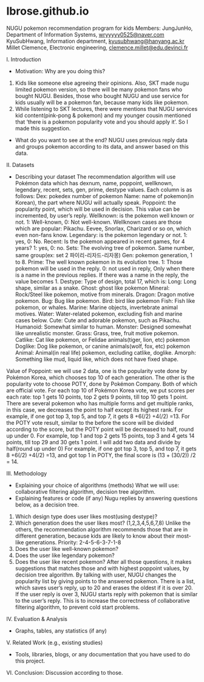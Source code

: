 # Ibrose.github.io
NUGU pokemon recommendation program for kids
Members: 
JungJunHo, Department of Information Systems, wryyyyy0525@naver.com
KyuSubHwang, Information department, kyusubhwang@hanyang.ac.kr
Millet Clemence, Electronic engineering, clemence.millet@edu.devinci.fr

I. Introduction
- Motivation: Why are you doing this?
1. Kids like someone else agreeing their opinions. Also, SKT made nugu limited pokemon version, so there will be many pokemon fans who bought NUGU. Besides, those who bought NUGU and use service for kids usually will be a pokemon fan, because many kids like pokemon.
2. While listening to SKT lectures, there were mentions that NUGU services kid content(pink-pong & pokemon) and my younger cousin mentioned that ‘there is a pokemon popularity vote and you should apply it’. So I made this suggestion.
- What do you want to see at the end?
NUGU uses previous reply data and groups pokemon according to its data, and answer based on this data.

II. Datasets
- Describing your dataset
The recommendation algorithm will use Pokémon data which has dexnum, name, poppoint, wellknown, legendary, recent, sets, gen, prime, destype values. Each column is as follows:
Dex: pokedex number of pokemon
Name: name of pokemon(in Korean), the part where NUGU will actually speak.
Poppoint: the popularity point, which will be used in decision. This value can be incremented, by user’s reply.
Wellknown: is the pokemon well known or not. 1: Well-known, 0: Not well-known. Wellknown cases are those which are popular: Pikachu. Eevee, Snorlax, Charizard or so on, which even non-fans know.
Legendary: is the pokemon legendary or not. 1: yes, 0: No.
Recent: Is the pokemon appeared in recent games, for 4 years? 1: yes, 0: no.
Sets: The evolving tree of pokemon. Same number, same group(ex: set 2 파이리-리자드-리자몽)
Gen: pokemon generation, 1 to 8.
Prime: The well known pokemon in its evolution tree. 1: Those pokemon will be used in the reply. 0: not used in reply, Only when there is a name in the previous replies. If there was a name in the reply, the value becomes 1.
Destype: Type of design, total 17, which is:
Long: Long shape, similar as a snake.
Ghost: ghost like pokemon
Mineral: Rock/Steel like pokemon, motive from minerals.
Dragon: Dragon motive pokemon.
Bug: Bug like pokemon.
Bird: bird like pokemon
Fish: Fish like pokemon, or whales. 
Marine: Marine objects, invertebrate animal motives.
Water: Water-related pokemon, excluding fish and marine cases below.
Cute: Cute and adorable pokemon, such as Pikachu.
Humanoid: Somewhat similar to human.
Monster: Designed somewhat like unrealistic monster.
Grass: Grass, tree, fruit motive pokemon.
Catlike: Cat like pokemon, or Felidae animals(tiger, lion, etc) pokemon
Doglike: Dog like pokemon, or canine animals(wolf, fox, etc) pokemon
Animal: Animal(in real life) pokemon, excluding catlike, doglike.
Amorph: Something like mud, liquid like, which does not have fixed shape.

Value of Poppoint: we will use 2 data, one is the popularity vote done by Pokémon Korea, which chooses top 10 of each generation. The other is the popularity vote to choose POTY, done by Pokémon Company. Both of which are official vote. For each top 10 of Pokémon Korea vote, we put scores per each rate: top 1 gets 10 points, top 2 gets 9 points, till top 10 gets 1 point. There are several pokemon who has multiple forms and get multiple ranks, in this case, we decreases the point to half except its highest rank. For example, if one got top 3, top 5, and top 7, it gets 8 +6(/2) +4(/2) =13. For the POTY vote result, similar to the before the score will be divided according to the score, but the POTY point will be decreased to half, round up under 0. For example, top 1 and top 2 gets 15 points, top 3 and 4 gets 14 points, till top 29 and 30 gets 1 point. I will add two data and divide by half(round up under 0) For example, if one got top 3, top 5, and top 7, it gets 8 +6(/2) +4(/2) =13, and got top 1 in POTY, the final score is (13 + (30/2)) /2 = 14.

III. Methodology
- Explaining your choice of algorithms (methods)
What we will use: collaborative filtering algorithm, decision tree algorithm.
- Explaining features or code (if any)
Nugu replies by answering questions below, as a decision tree.
1) Which design type does user likes most(using destype)?
2) Which generation does the user likes most? (1,2,3,4,5,6,7,8)
 Unlike the others, the recommendation algorithm recommends those that are in different generation, because kids are likely to know about their most-like generations. Priority: 2-4-5-6-3-7-1-8
3) Does the user like well-known pokemon?
4) Does the user like legendary pokemon?
5) Does the user like recent pokemon?
After all those questions, it makes suggestions that matches those and with highest poppoint values, by decision tree algorithm. 
By talking with user, NUGU changes the popularity list by giving points to the answered pokemon.
There is a list, which saves user’s reply, up to 20 and erases the oldest if it is over 20. If the user reply is over 3, NUGU starts reply with pokemon that is similar to the user’s reply. This is to increase the correctness of collaborative filtering algorithm, to prevent cold start problems.

IV. Evaluation & Analysis
- Graphs, tables, any statistics (if any)

V. Related Work (e.g., existing studies)
- Tools, libraries, blogs, or any documentation that you have used to do this project.

VI. Conclusion: Discussion
according to those.
